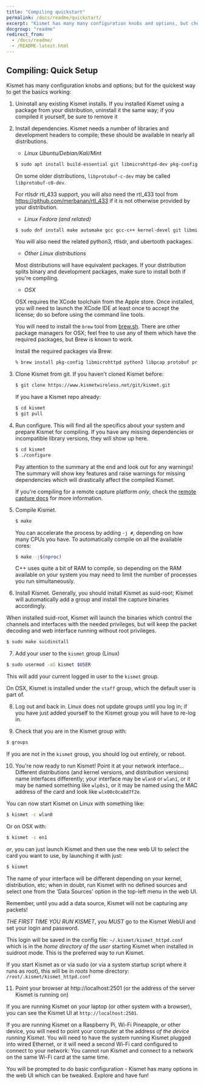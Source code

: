 ```yaml
---
title: "Compiling quickstart"
permalink: /docs/readme/quickstart/
excerpt: "Kismet has many many configuration knobs and options, but check here for the quickest way to get Kismet working with the latest release (or git version) and what you need to compile and do the initial configuration."
docgroup: "readme"
redirect_from:
  - /docs/readme/
  - /README-latest.html
---
```


## Compiling: Quick Setup

Kismet has many configuration knobs and options; but for the quickest way to get the basics working:

1. Uninstall any existing Kismet installs.  If you installed Kismet using a package from your distribution, uninstall it the same way; if you compiled it yourself, be sure to remove it

2. Install dependencies.  Kismet needs a number of libraries and  development headers to compile; these should be available in nearly all distributions.

   * *Linux Ubuntu/Debian/Kali/Mint*

    ```bash
    $ sudo apt install build-essential git libmicrohttpd-dev pkg-config zlib1g-dev libnl-3-dev libnl-genl-3-dev libcap-dev libpcap-dev libnm-dev libdw-dev libsqlite3-dev libprotobuf-dev libprotobuf-c-dev protobuf-compiler protobuf-c-compiler libsensors4-dev libusb-1.0.0-dev python3 python3-setuptools python3-protobuf python3-requests python3-numpy python3-serial python3-usb python3-dev librtlsdr0 libubertooth-dev libbtbb-dev
    ```

    On some older distributions, `libprotobuf-c-dev` may be called `libprotobuf-c0-dev`.
   
    For rtlsdr rtl_433 support, you will also need the rtl_433 tool from https://github.com/merbanan/rtl_433 if it is not otherwise provided by your distribution.

   * *Linux Fedora (and related)*

    ```bash
    $ sudo dnf install make automake gcc gcc-c++ kernel-devel git libmicrohttpd-devel pkg-config zlib-devel libnl3-devel libcap-devel libpcap-devel NetworkManager-libnm-devel libdwarf libdwarf-devel elfutils-devel libsqlite3x-devel protobuf-devel protobuf-c-devel protobuf-compiler protobuf-c-compiler lm_sensors-devel libusb-devel fftw-devel
    ```

    You will also need the related python3, rtlsdr, and ubertooth packages.

   * *Other Linux distributions*

    Most distributions will have equivalent packages.  If your distribution splits binary and development packages, make sure to install both if you're compiling.

   * *OSX*

    OSX requires the XCode toolchain from the Apple store.  Once installed, you will need to launch the XCode IDE at least once to accept the license; do so before using the command line tools.

    You will need to install the `brew` tool from [brew.sh](https://brew.sh).  There are other package managers for OSX; feel free to use any of them which have the required packages, but Brew is known to work.

    Install the required packages via Brew:
    ```bash
    % brew install pkg-config libmicrohttpd python3 libpcap protobuf protobuf-c pcre librtlsdr libbtbb ubertooth
    ```

3. Clone Kismet from git.  If you haven't cloned Kismet before:
   ```bash
   $ git clone https://www.kismetwireless.net/git/kismet.git
   ```

    If you have a Kismet repo already:

    ```bash
   $ cd kismet
   $ git pull
    ```

4. Run configure.  This will find all the specifics about your system and prepare Kismet for compiling.  If you have any missing dependencies or incompatible library versions, they will show up here.
   ```bash
   $ cd kismet
   $ ./configure
   ```

   Pay attention to the summary at the end and look out for any warnings! The summary will show key features and raise warnings for missing dependencies which will drastically affect the compiled Kismet.

   If you're compiling for a remote capture platform *only*, check the [remote capture docs](/docs/readme/datasources_remote_capture/) for more information.

5. Compile Kismet.
   ```bash
   $ make
   ```

   You can accelerate the process by adding `-j #`, depending on how many CPUs you have.  To automatically compile on all the available cores:
   ```bash
   $ make -j$(nproc)
   ```

   C++ uses quite a bit of RAM to compile, so depending on the RAM available on your system you may need to limit the number of processes you run simultaneously.

6.  Install Kismet.  Generally, you should install Kismet as suid-root; Kismet will automatically add a group and install the capture binaries accordingly.

   When installed suid-root, Kismet will launch the binaries which control the channels and interfaces with the needed privileges, but will keep the packet decoding and web interface running without root privileges.
   ```bash
   $ sudo make suidinstall
   ```

7.  Add your user to the `kismet` group (Linux)
   ```bash
   $ sudo usermod -aG kismet $USER
   ```
   This will add your current logged in user to the `kismet` group.

   On OSX, Kismet is installed under the `staff` group, which the default user is part of.

8.  Log out and back in.  Linux does not update groups until you log in; if you have just added yourself to the Kismet group you will have to re-log in.

9.  Check that you are in the Kismet group with:
   ```bash
   $ groups
   ```
   If you are not in the `kismet` group, you should log out entirely, or reboot.

10.  You're now ready to run Kismet!  Point it at your network interface... Different distributions (and kernel versions, and distribution versions) name interfaces differently; your interface may be `wlan0` or `wlan1`, or it may be named something like `wlp0s1`, or it may be named using the MAC address of the card and look like `wlx00c0ca8d7f2e`.

   You can now start Kismet on Linux with something like:
   ```bash
   $ kismet -c wlan0
   ```

   Or on OSX with:
   ```bash
   $ kismet -c en1
   ```

   *or*, you can just launch Kismet and then use the new web UI to select the card you want to use, by launching it with just:
   ```bash
   $ kismet
   ```

   The name of your interface will be different depending on your kernel, distribution, etc;  when in doubt, run Kismet with no defined sources and select one from the 'Data Sources' option in the top-left menu in the web UI.

   Remember, until you add a data source, Kismet will not be capturing any packets!

   *THE FIRST TIME YOU RUN KISMET*, you *MUST* go to the Kismet WebUI and set your login and password.

   This login will be saved in the config file: `~/.kismet/kismet_httpd.conf` which is in the *home directory of the user* starting Kismet when installed in suidroot mode.  This is the preferred way to run Kismet.

   If you start Kismet as or via sudo (or via a system startup script where it runs as root), this will be in *roots* home directory: `/root/.kismet/kismet_httpd.conf`

11.  Point your browser at http://localhost:2501 (or the address of the server Kismet is running on)

   If you are running Kismet on your laptop (or other system with a browser), you can see the Kismet UI at `http://localhost:2501`.

   If you are running Kismet on a Raspberry Pi, Wi-Fi Pineapple, or other device, you will need to point your computer at the address *of the device running Kismet*.  You will need to have the system running Kismet plugged into wired Ethernet, or it will need a second Wi-Fi card configured to connect to your network:  You cannot run Kismet and connect to a network on the same Wi-Fi card at the same time.

   You will be prompted to do basic configuration - Kismet has many options in the web UI which can be tweaked.  Explore and have fun!

